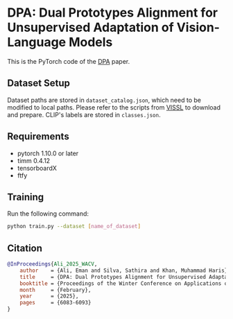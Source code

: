 # DPA: Dual Prototypes Alignment for Unsupervised Adaptation of Vision-Language Models

This is the PyTorch code of the [DPA](https://arxiv.org/abs/2408.08855) paper.

## Dataset Setup

Dataset paths are stored in `dataset_catalog.json`, which need to be modified to local paths. Please refer to the scripts from [VISSL](https://github.com/facebookresearch/vissl/tree/main/extra_scripts/datasets) to download and prepare. CLIP's labels are stored in `classes.json`.

## Requirements
- pytorch 1.10.0 or later
- timm 0.4.12
- tensorboardX
- ftfy

## Training

Run the following command:

```bash
python train.py --dataset [name_of_dataset]
```

## Citation

```bibtex
@InProceedings{Ali_2025_WACV,
    author    = {Ali, Eman and Silva, Sathira and Khan, Muhammad Haris},
    title     = {DPA: Dual Prototypes Alignment for Unsupervised Adaptation of Vision-Language Models},
    booktitle = {Proceedings of the Winter Conference on Applications of Computer Vision (WACV)},
    month     = {February},
    year      = {2025},
    pages     = {6083-6093}
}
